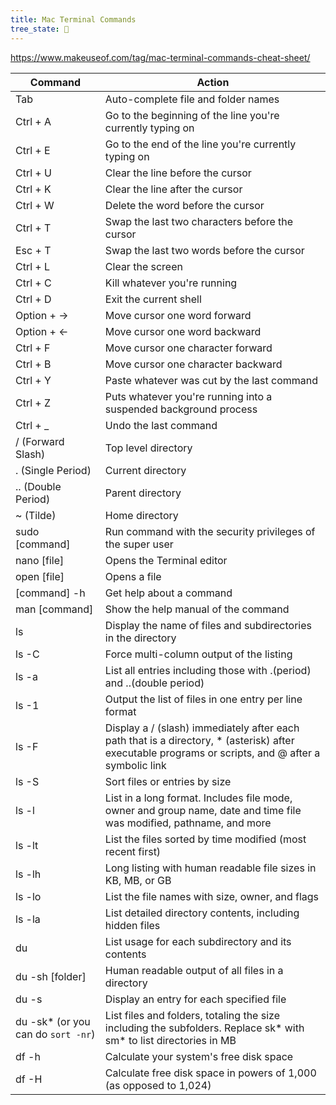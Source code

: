 ```yaml
---
title: Mac Terminal Commands
tree_state: 🌱
---
```

https://www.makeuseof.com/tag/mac-terminal-commands-cheat-sheet/

| Command                             | Action                                                                                                                                               |
| ----------------------------------- | ---------------------------------------------------------------------------------------------------------------------------------------------------- |
| Tab                                 | Auto-complete file and folder names                                                                                                                  |
| Ctrl + A                            | Go to the beginning of the line you're currently typing on                                                                                           |
| Ctrl + E                            | Go to the end of the line you're currently typing on                                                                                                 |
| Ctrl + U                            | Clear the line before the cursor                                                                                                                     |
| Ctrl + K                            | Clear the line after the cursor                                                                                                                      |
| Ctrl + W                            | Delete the word before the cursor                                                                                                                    |
| Ctrl + T                            | Swap the last two characters before the cursor                                                                                                       |
| Esc + T                             | Swap the last two words before the cursor                                                                                                            |
| Ctrl + L                            | Clear the screen                                                                                                                                     |
| Ctrl + C                            | Kill whatever you're running                                                                                                                         |
| Ctrl + D                            | Exit the current shell                                                                                                                               |
| Option + →                          | Move cursor one word forward                                                                                                                         |
| Option + ←                          | Move cursor one word backward                                                                                                                        |
| Ctrl + F                            | Move cursor one character forward                                                                                                                    |
| Ctrl + B                            | Move cursor one character backward                                                                                                                   |
| Ctrl + Y                            | Paste whatever was cut by the last command                                                                                                           |
| Ctrl + Z                            | Puts whatever you're running into a suspended background process                                                                                     |
| Ctrl + \_                           | Undo the last command                                                                                                                                |
| / (Forward Slash)                   | Top level directory                                                                                                                                  |
| . (Single Period)                   | Current directory                                                                                                                                    |
| .. (Double Period)                  | Parent directory                                                                                                                                     |
| ~ (Tilde)                           | Home directory                                                                                                                                       |
| sudo \[command\]                    | Run command with the security privileges of the super user                                                                                           |
| nano \[file\]                       | Opens the Terminal editor                                                                                                                            |
| open \[file\]                       | Opens a file                                                                                                                                         |
| \[command\] -h                      | Get help about a command                                                                                                                             |
| man \[command\]                     | Show the help manual of the command                                                                                                                  |
| ls                                  | Display the name of files and subdirectories in the directory                                                                                        |
| ls -C                               | Force multi-column output of the listing                                                                                                             |
| ls -a                               | List all entries including those with .(period) and ..(double period)                                                                                |
| ls -1                               | Output the list of files in one entry per line format                                                                                                |
| ls -F                               | Display a / (slash) immediately after each path that is a directory, \* (asterisk) after executable programs or scripts, and @ after a symbolic link |
| ls -S                               | Sort files or entries by size                                                                                                                        |
| ls -l                               | List in a long format. Includes file mode, owner and group name, date and time file was modified, pathname, and more                                 |
| ls -lt                              | List the files sorted by time modified (most recent first)                                                                                           |
| ls -lh                              | Long listing with human readable file sizes in KB, MB, or GB                                                                                         |
| ls -lo                              | List the file names with size, owner, and flags                                                                                                      |
| ls -la                              | List detailed directory contents, including hidden files                                                                                             |
| du                                  | List usage for each subdirectory and its contents                                                                                                    |
| du -sh \[folder\]                   | Human readable output of all files in a directory                                                                                                    |
| du -s                               | Display an entry for each specified file                                                                                                             |
| du -sk\* (or you can do `sort -nr`) | List files and folders, totaling the size including the subfolders. Replace sk\* with sm\* to list directories in MB                                 |
| df -h                               | Calculate your system's free disk space                                                                                                              |
| df -H                               | Calculate free disk space in powers of 1,000 (as opposed to 1,024)                                                                                   |